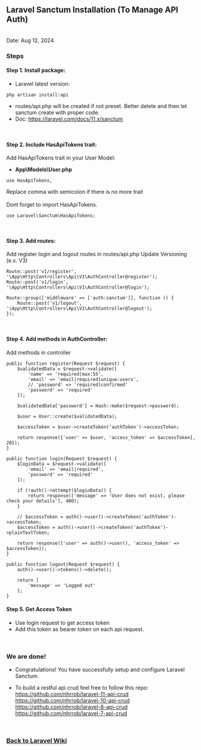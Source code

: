 ## Laravel Sanctum Installation (To Manage API Auth)

<br/>Date: Aug 12, 2024 <br/>

### Steps
#### Step 1. **Install package:** 
- Laravel latest version: <br>
``` 
php artisan install:api
```
- routes/api.php will be created if not preset. Better delete and then let sanctum create with proper code.
- Doc: https://laravel.com/docs/11.x/sanctum 
<br>

#### Step 2. **Include HasApiTokens trait:**
Add HasApiTokens trait in your User Model:
- **App\Models\User.php**
``` 
use HasApiTokens,
```
Replace comma with semicolon if there is no more trait <br><br>
Dont forget to import HasApiTokens. <br> 

``` 
use Laravel\Sanctum\HasApiTokens; 
```
<br>

#### Step 3. **Add routes:**
Add register login and logout routes in routes/api.php
Update Versioning (e.x. V3)
``` 
Route::post('v1/register', '\App\Http\Controllers\Api\V1\AuthController@register');
Route::post('v1/login', '\App\Http\Controllers\Api\V1\AuthController@login');

Route::group(['middleware' => ['auth:sanctum']], function () {
    Route::post('v1/logout', '\App\Http\Controllers\Api\V1\AuthController@logout');
});
``` 

<br>

#### Step 4. **Add methods in AuthController:**
Add methods in controller
``` 
public function register(Request $request) {
    $validatedData = $request->validate([
        'name' => 'required|max:55',
        'email' => 'email|required|unique:users',
        // 'password' => 'required|confirmed'
        'password' => 'required'
    ]);

    $validatedData['password'] = Hash::make($request->password);

    $user = User::create($validatedData);

    $accessToken = $user->createToken('authToken')->accessToken;

    return response(['user' => $user, 'access_token' => $accessToken], 201);
}

public function login(Request $request) {
    $loginData = $request->validate([
        'email' => 'email|required',
        'password' => 'required'
    ]);

    if (!auth()->attempt($loginData)) {
        return response(['message' => 'User does not exist, please check your details'], 400);
    }

    // $accessToken = auth()->user()->createToken('authToken')->accessToken;
    $accessToken = auth()->user()->createToken('authToken')->plainTextToken;

    return response(['user' => auth()->user(), 'access_token' => $accessToken]);
}

public function logout(Request $request) {
    auth()->user()->tokens()->delete();

    return [
        'message' => 'Logged out'
    ];
}
``` 

#### Step 5. **Get Access Token**  
- Use login request to get access token
- Add this token as bearer token on each api request.
<br>

### We are done!

- Congratulations! You have successfully setup and configure Laravel Sanctum. <br>

- To build a restful api crud feel free to follow this repo: <br>
<a href="https://github.com/nhrrob/laravel-11-api-crud">https://github.com/nhrrob/laravel-11-api-crud </a> <br>
<a href="https://github.com/nhrrob/laravel-10-api-crud">https://github.com/nhrrob/laravel-10-api-crud </a> <br>
<a href="https://github.com/nhrrob/laravel-8-api-crud">https://github.com/nhrrob/laravel-8-api-crud </a> <br>
<a href="https://github.com/nhrrob/laravel-7-api-crud">https://github.com/nhrrob/laravel-7-api-crud</a>


<br>

### <a href='https://github.com/nhrrob/laravelwiki'>Back to Laravel Wiki</a>
